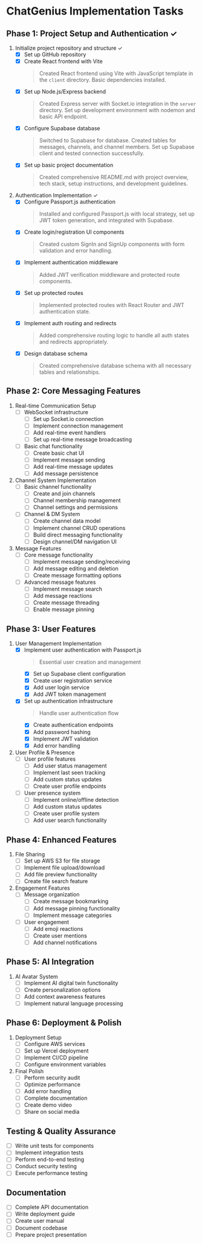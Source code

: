 # ChatGenius Implementation Tasks

## Phase 1: Project Setup and Authentication ✓
1. Initialize project repository and structure ✓
   - [x] Set up GitHub repository
   - [x] Create React frontend with Vite
     > Created React frontend using Vite with JavaScript template in the `client` directory. Basic dependencies installed.
   - [x] Set up Node.js/Express backend
     > Created Express server with Socket.io integration in the `server` directory. Set up development environment with nodemon and basic API endpoint.
   - [x] Configure Supabase database
     > Switched to Supabase for database. Created tables for messages, channels, and channel members. Set up Supabase client and tested connection successfully.
   - [x] Set up basic project documentation
     > Created comprehensive README.md with project overview, tech stack, setup instructions, and development guidelines.

2. Authentication Implementation ✓
   - [x] Configure Passport.js authentication
     > Installed and configured Passport.js with local strategy, set up JWT token generation, and integrated with Supabase.
   - [x] Create login/registration UI components
     > Created custom SignIn and SignUp components with form validation and error handling.
   - [x] Implement authentication middleware
     > Added JWT verification middleware and protected route components.
   - [x] Set up protected routes
     > Implemented protected routes with React Router and JWT authentication state.
   - [x] Implement auth routing and redirects
     > Added comprehensive routing logic to handle all auth states and redirects appropriately.
   - [x] Design database schema
     > Created comprehensive database schema with all necessary tables and relationships.

## Phase 2: Core Messaging Features
1. Real-time Communication Setup
   - [ ] WebSocket infrastructure
     - [ ] Set up Socket.io connection
     - [ ] Implement connection management
     - [ ] Add real-time event handlers
     - [ ] Set up real-time message broadcasting
   - [ ] Basic chat functionality
     - [ ] Create basic chat UI
     - [ ] Implement message sending
     - [ ] Add real-time message updates
     - [ ] Add message persistence

2. Channel System Implementation
   - [ ] Basic channel functionality
     - [ ] Create and join channels
     - [ ] Channel membership management
     - [ ] Channel settings and permissions
   - [ ] Channel & DM System
     - [ ] Create channel data model
     - [ ] Implement channel CRUD operations
     - [ ] Build direct messaging functionality
     - [ ] Design channel/DM navigation UI

3. Message Features
   - [ ] Core message functionality
     - [ ] Implement message sending/receiving
     - [ ] Add message editing and deletion
     - [ ] Create message formatting options
   - [ ] Advanced message features
     - [ ] Implement message search
     - [ ] Add message reactions
     - [ ] Create message threading
     - [ ] Enable message pinning

## Phase 3: User Features
1. User Management Implementation
   - [x] Implement user authentication with Passport.js
     > Essential user creation and management
     - [x] Set up Supabase client configuration
     - [x] Create user registration service
     - [x] Add user login service
     - [x] Add JWT token management

   - [x] Set up authentication infrastructure
     > Handle user authentication flow
     - [x] Create authentication endpoints
     - [x] Add password hashing
     - [x] Implement JWT validation
     - [x] Add error handling

2. User Profile & Presence
   - [ ] User profile features
     - [ ] Add user status management
     - [ ] Implement last seen tracking
     - [ ] Add custom status updates
     - [ ] Create user profile endpoints
   - [ ] User presence system
     - [ ] Implement online/offline detection
     - [ ] Add custom status updates
     - [ ] Create user profile system
     - [ ] Add user search functionality

## Phase 4: Enhanced Features
1. File Sharing
   - [ ] Set up AWS S3 for file storage
   - [ ] Implement file upload/download
   - [ ] Add file preview functionality
   - [ ] Create file search feature

2. Engagement Features
   - [ ] Message organization
     - [ ] Create message bookmarking
     - [ ] Add message pinning functionality
     - [ ] Implement message categories
   - [ ] User engagement
     - [ ] Add emoji reactions
     - [ ] Create user mentions
     - [ ] Add channel notifications

## Phase 5: AI Integration
1. AI Avatar System
   - [ ] Implement AI digital twin functionality
   - [ ] Create personalization options
   - [ ] Add context awareness features
   - [ ] Implement natural language processing

## Phase 6: Deployment & Polish
1. Deployment Setup
   - [ ] Configure AWS services
   - [ ] Set up Vercel deployment
   - [ ] Implement CI/CD pipeline
   - [ ] Configure environment variables

2. Final Polish
   - [ ] Perform security audit
   - [ ] Optimize performance
   - [ ] Add error handling
   - [ ] Complete documentation
   - [ ] Create demo video
   - [ ] Share on social media

## Testing & Quality Assurance
- [ ] Write unit tests for components
- [ ] Implement integration tests
- [ ] Perform end-to-end testing
- [ ] Conduct security testing
- [ ] Execute performance testing

## Documentation
- [ ] Complete API documentation
- [ ] Write deployment guide
- [ ] Create user manual
- [ ] Document codebase
- [ ] Prepare project presentation